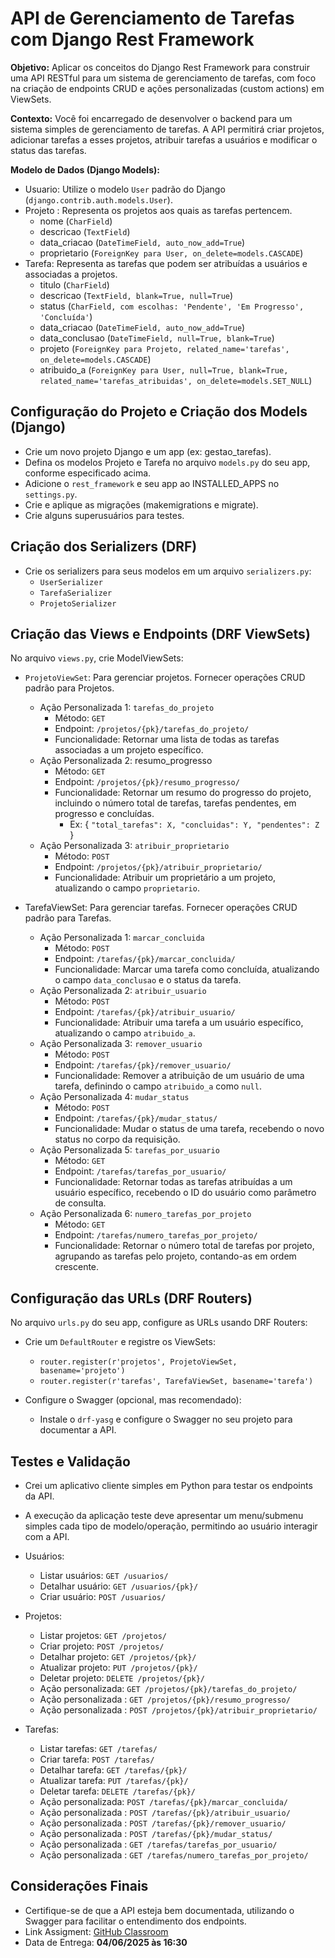 # API de Gerenciamento de Tarefas com Django Rest Framework 

**Objetivo:** Aplicar os conceitos do Django Rest Framework para construir uma API RESTful para um sistema de gerenciamento de tarefas, com foco na criação de endpoints CRUD e ações personalizadas (custom actions) em ViewSets.

**Contexto:**
Você foi encarregado de desenvolver o backend para um sistema simples de gerenciamento de tarefas. A API permitirá criar projetos, adicionar tarefas a esses projetos, atribuir tarefas a usuários e modificar o status das tarefas.

**Modelo de Dados (Django Models):**


- Usuario: Utilize o modelo `User` padrão do Django (`django.contrib.auth.models.User`).
- Projeto : Representa os projetos aos quais as tarefas pertencem.
  - nome (`CharField`)
  - descricao (`TextField`)
  - data_criacao (`DateTimeField, auto_now_add=True`)
  - proprietario (`ForeignKey para User, on_delete=models.CASCADE`)
- Tarefa: Representa as tarefas que podem ser atribuídas a usuários e associadas a projetos.
  - titulo (`CharField`)
  - descricao (`TextField, blank=True, null=True`)
  - status (`CharField, com escolhas: 'Pendente', 'Em Progresso', 'Concluída'`)
  - data_criacao (`DateTimeField, auto_now_add=True`)
  - data_conclusao (`DateTimeField, null=True, blank=True`)
  - projeto (`ForeignKey para Projeto, related_name='tarefas', on_delete=models.CASCADE`)
  - atribuido_a (`ForeignKey para User, null=True, blank=True, related_name='tarefas_atribuidas', on_delete=models.SET_NULL`)

## Configuração do Projeto e Criação dos Models (Django) 

- Crie um novo projeto Django e um app (ex: gestao_tarefas).
- Defina os modelos Projeto e Tarefa no arquivo `models.py` do seu app, conforme especificado acima.
- Adicione o `rest_framework` e seu app ao INSTALLED_APPS no `settings.py`.
- Crie e aplique as migrações (makemigrations e migrate).
- Crie alguns superusuários para testes.

## Criação dos Serializers (DRF) 

- Crie os serializers para seus modelos em um arquivo `serializers.py`:
  - `UserSerializer` 
  - `TarefaSerializer`
  - `ProjetoSerializer`

## Criação das Views e Endpoints (DRF ViewSets)

No arquivo `views.py`, crie ModelViewSets:

- `ProjetoViewSet`: Para gerenciar projetos. Fornecer operações CRUD padrão para Projetos.
  - Ação Personalizada 1: `tarefas_do_projeto`
    - Método: `GET`
    - Endpoint: `/projetos/{pk}/tarefas_do_projeto/`
    - Funcionalidade: Retornar uma lista de todas as tarefas associadas a um projeto específico.
  - Ação Personalizada 2: resumo_progresso
    - Método: `GET`
    - Endpoint: `/projetos/{pk}/resumo_progresso/`
    - Funcionalidade: Retornar um resumo do progresso do projeto, incluindo o número total de tarefas, tarefas pendentes, em progresso e concluídas. 
      - Ex: { `"total_tarefas": X, "concluidas": Y, "pendentes": Z `}
  - Ação Personalizada 3: `atribuir_proprietario`
    - Método: `POST`
    - Endpoint: `/projetos/{pk}/atribuir_proprietario/`
    - Funcionalidade: Atribuir um proprietário a um projeto, atualizando o campo `proprietario`.


- TarefaViewSet: Para gerenciar tarefas. Fornecer operações CRUD padrão para Tarefas.
  - Ação Personalizada 1: `marcar_concluida`
    - Método: `POST`
    - Endpoint: `/tarefas/{pk}/marcar_concluida/`
    - Funcionalidade: Marcar uma tarefa como concluída, atualizando o campo `data_conclusao` e o status da tarefa.
  - Ação Personalizada 2: `atribuir_usuario`
    - Método: `POST`
    - Endpoint: `/tarefas/{pk}/atribuir_usuario/`
    - Funcionalidade: Atribuir uma tarefa a um usuário específico, atualizando o campo `atribuido_a`.
  - Ação Personalizada 3: `remover_usuario`
    - Método: `POST`
    - Endpoint: `/tarefas/{pk}/remover_usuario/`
    - Funcionalidade: Remover a atribuição de um usuário de uma tarefa, definindo o campo `atribuido_a` como `null`.
  - Ação Personalizada 4: `mudar_status`
    - Método: `POST`
    - Endpoint: `/tarefas/{pk}/mudar_status/`
    - Funcionalidade: Mudar o status de uma tarefa, recebendo o novo status no corpo da requisição.
  - Ação Personalizada 5: `tarefas_por_usuario`
    - Método: `GET`
    - Endpoint: `/tarefas/tarefas_por_usuario/`
    - Funcionalidade: Retornar todas as tarefas atribuídas a um usuário específico, recebendo o ID do usuário como parâmetro de consulta.
  - Ação Personalizada 6: `numero_tarefas_por_projeto`
    - Método: `GET`
    - Endpoint: `/tarefas/numero_tarefas_por_projeto/`
    - Funcionalidade: Retornar o número total de tarefas por projeto, agrupando as tarefas pelo projeto, contando-as em ordem crescente.

## Configuração das URLs (DRF Routers)

No arquivo `urls.py` do seu app, configure as URLs usando DRF Routers:

- Crie um `DefaultRouter` e registre os ViewSets:
  - `router.register(r'projetos', ProjetoViewSet, basename='projeto')`
  - `router.register(r'tarefas', TarefaViewSet, basename='tarefa')`

- Configure o Swagger (opcional, mas recomendado):
  - Instale o `drf-yasg` e configure o Swagger no seu projeto para documentar a API.  

## Testes e Validação

- Crei um aplicativo cliente simples em Python para testar os endpoints da API.
- A execução da aplicação teste deve apresentar um menu/submenu simples cada tipo de modelo/operação, permitindo ao usuário interagir com a API.

- Usuários:
  - Listar usuários: `GET /usuarios/`
  - Detalhar usuário: `GET /usuarios/{pk}/`
  - Criar usuário: `POST /usuarios/`

- Projetos:
  - Listar projetos: `GET /projetos/`
  - Criar projeto: `POST /projetos/`
  - Detalhar projeto: `GET /projetos/{pk}/`
  - Atualizar projeto: `PUT /projetos/{pk}/`
  - Deletar projeto: `DELETE /projetos/{pk}/`
  - Ação personalizada: `GET /projetos/{pk}/tarefas_do_projeto/`
  - Ação personalizada : `GET /projetos/{pk}/resumo_progresso/`
  - Ação personalizada : `POST /projetos/{pk}/atribuir_proprietario/`

- Tarefas:
  - Listar tarefas: `GET /tarefas/`
  - Criar tarefa: `POST /tarefas/`
  - Detalhar tarefa: `GET /tarefas/{pk}/`
  - Atualizar tarefa: `PUT /tarefas/{pk}/`
  - Deletar tarefa: `DELETE /tarefas/{pk}/`
  - Ação personalizada: `POST /tarefas/{pk}/marcar_concluida/`
  - Ação personalizada : `POST /tarefas/{pk}/atribuir_usuario/`
  - Ação personalizada : `POST /tarefas/{pk}/remover_usuario/`
  - Ação personalizada : `POST /tarefas/{pk}/mudar_status/`
  - Ação personalizada : `GET /tarefas/tarefas_por_usuario/`
  - Ação personalizada : `GET /tarefas/numero_tarefas_por_projeto/`  

## Considerações Finais

- Certifique-se de que a API esteja bem documentada, utilizando o Swagger para facilitar o entendimento dos endpoints.
- Link Assigment: [GitHub Classroom](https://classroom.github.com/a/dqcSHj9n)
- Data de Entrega: **04/06/2025 às 16:30**
